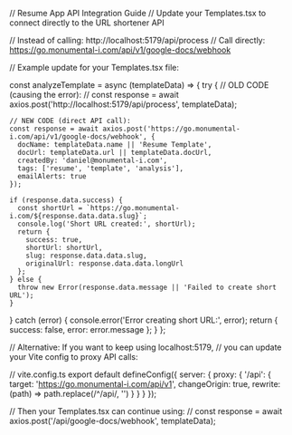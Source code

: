 // Resume App API Integration Guide
// Update your Templates.tsx to connect directly to the URL shortener API

// Instead of calling: http://localhost:5179/api/process
// Call directly: https://go.monumental-i.com/api/v1/google-docs/webhook

// Example update for your Templates.tsx file:

const analyzeTemplate = async (templateData) => {
  try {
    // OLD CODE (causing the error):
    // const response = await axios.post('http://localhost:5179/api/process', templateData);
    
    // NEW CODE (direct API call):
    const response = await axios.post('https://go.monumental-i.com/api/v1/google-docs/webhook', {
      docName: templateData.name || 'Resume Template',
      docUrl: templateData.url || templateData.docUrl,
      createdBy: 'daniel@monumental-i.com',
      tags: ['resume', 'template', 'analysis'],
      emailAlerts: true
    });
    
    if (response.data.success) {
      const shortUrl = `https://go.monumental-i.com/${response.data.data.slug}`;
      console.log('Short URL created:', shortUrl);
      return {
        success: true,
        shortUrl: shortUrl,
        slug: response.data.data.slug,
        originalUrl: response.data.data.longUrl
      };
    } else {
      throw new Error(response.data.message || 'Failed to create short URL');
    }
  } catch (error) {
    console.error('Error creating short URL:', error);
    return {
      success: false,
      error: error.message
    };
  }
};

// Alternative: If you want to keep using localhost:5179, 
// you can update your Vite config to proxy API calls:

// vite.config.ts
export default defineConfig({
  server: {
    proxy: {
      '/api': {
        target: 'https://go.monumental-i.com/api/v1',
        changeOrigin: true,
        rewrite: (path) => path.replace(/^\/api/, '')
      }
    }
  }
});

// Then your Templates.tsx can continue using:
// const response = await axios.post('/api/google-docs/webhook', templateData);

